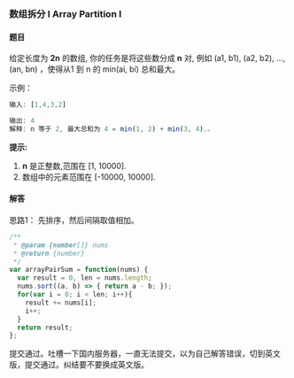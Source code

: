 ### 数组拆分 I Array Partition I

#### 题目

给定长度为 **2n** 的数组, 你的任务是将这些数分成 **n** 对, 例如 (a1, b1), (a2, b2), ..., (an, bn) ，使得从1 到 n 的 min(ai, bi) 总和最大。 

示例：

```javascript
输入: [1,4,3,2]

输出: 4
解释: n 等于 2, 最大总和为 4 = min(1, 2) + min(3, 4).。
```

**提示:**

1. **n** 是正整数,范围在 [1, 10000].
2. 数组中的元素范围在 [-10000, 10000].

#### 解答

思路1： 先排序，然后间隔取值相加。

```javascript
/**
 * @param {number[]} nums
 * @return {number}
 */
var arrayPairSum = function(nums) {
  var result = 0, len = nums.length;
  nums.sort((a, b) => { return a - b; });
  for(var i = 0; i < len; i++){
    result += nums[i];
    i++;
  }
  return result;
};
```

提交通过。吐槽一下国内服务器，一直无法提交，以为自己解答错误，切到英文版，提交通过。纠结要不要换成英文版。

